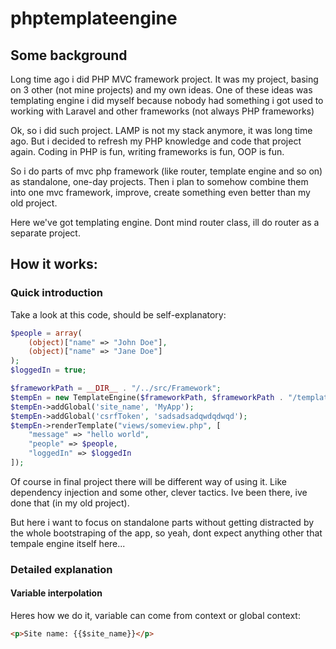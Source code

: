 # phptemplateengine

## Some background
Long time ago i did PHP MVC framework project. It was my project, basing on 3 other (not mine projects) and my own ideas. One of these ideas was templating engine i did myself because nobody had something i got used to working with Laravel and other frameworks (not always PHP frameworks)  

Ok, so i did such project. LAMP is not my stack anymore, it was long time ago. But i decided to refresh my PHP knowledge and code that project again. Coding in PHP is fun, writing frameworks is fun, OOP is fun.  

So i do parts of mvc php framework (like router, template engine and so on) as standalone, one-day projects. Then i plan to somehow combine them into one mvc framework, improve, create something even better than my old project.  

Here we've got templating engine. Dont mind router class, ill do router as a separate project. 

## How it works:

### Quick introduction
Take a look at this code, should be self-explanatory:
```php
$people = array(
    (object)["name" => "John Doe"],
    (object)["name" => "Jane Doe"]
);
$loggedIn = true;

$frameworkPath = __DIR__ . "/../src/Framework";
$tempEn = new TemplateEngine($frameworkPath, $frameworkPath . "/templatepatterns.php");
$tempEn->addGlobal('site_name', 'MyApp');
$tempEn->addGlobal('csrfToken', 'sadsadsadqwdqdwqd');
$tempEn->renderTemplate("views/someview.php", [
    "message" => "hello world", 
    "people" => $people, 
    "loggedIn" => $loggedIn
]);
```
Of course in final project there will be different way of using it. Like dependency injection and some other, clever tactics. Ive been there, ive done that (in my old project).  

But here i want to focus on standalone parts without getting distracted by the whole bootstraping of the app, so yeah, dont expect anything other that tempale engine itself here...

### Detailed explanation
#### Variable interpolation
Heres how we do it, variable can come from context or global context:
```html
<p>Site name: {{$site_name}}</p>
```